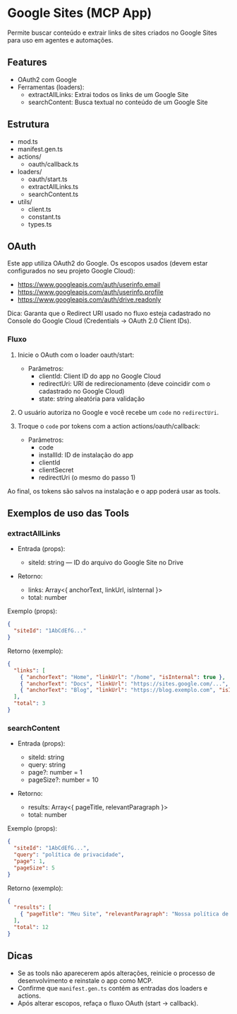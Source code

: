 # Google Sites (MCP App)

Permite buscar conteúdo e extrair links de sites criados no Google Sites para uso em agentes e automações.

## Features

- OAuth2 com Google
- Ferramentas (loaders):
  - extractAllLinks: Extrai todos os links de um Google Site
  - searchContent: Busca textual no conteúdo de um Google Site

## Estrutura

- mod.ts
- manifest.gen.ts
- actions/
  - oauth/callback.ts
- loaders/
  - oauth/start.ts
  - extractAllLinks.ts
  - searchContent.ts
- utils/
  - client.ts
  - constant.ts
  - types.ts

## OAuth

Este app utiliza OAuth2 do Google. Os escopos usados (devem estar configurados no seu projeto Google Cloud):

- https://www.googleapis.com/auth/userinfo.email
- https://www.googleapis.com/auth/userinfo.profile
- https://www.googleapis.com/auth/drive.readonly

Dica: Garanta que o Redirect URI usado no fluxo esteja cadastrado no Console do Google Cloud (Credentials → OAuth 2.0 Client IDs).

### Fluxo

1. Inicie o OAuth com o loader oauth/start:
   - Parâmetros:
     - clientId: Client ID do app no Google Cloud
     - redirectUri: URI de redirecionamento (deve coincidir com o cadastrado no Google Cloud)
     - state: string aleatória para validação

2. O usuário autoriza no Google e você recebe um `code` no `redirectUri`.

3. Troque o `code` por tokens com a action actions/oauth/callback:
   - Parâmetros:
     - code
     - installId: ID de instalação do app
     - clientId
     - clientSecret
     - redirectUri (o mesmo do passo 1)

Ao final, os tokens são salvos na instalação e o app poderá usar as tools.

## Exemplos de uso das Tools

### extractAllLinks

- Entrada (props):
  - siteId: string — ID do arquivo do Google Site no Drive

- Retorno:
  - links: Array<{ anchorText, linkUrl, isInternal }>
  - total: number

Exemplo (props):
```json
{
  "siteId": "1AbCdEfG..."
}
```

Retorno (exemplo):
```json
{
  "links": [
    { "anchorText": "Home", "linkUrl": "/home", "isInternal": true },
    { "anchorText": "Docs", "linkUrl": "https://sites.google.com/...", "isInternal": true },
    { "anchorText": "Blog", "linkUrl": "https://blog.exemplo.com", "isInternal": false }
  ],
  "total": 3
}
```

### searchContent

- Entrada (props):
  - siteId: string
  - query: string
  - page?: number = 1
  - pageSize?: number = 10

- Retorno:
  - results: Array<{ pageTitle, relevantParagraph }>
  - total: number

Exemplo (props):
```json
{
  "siteId": "1AbCdEfG...",
  "query": "política de privacidade",
  "page": 1,
  "pageSize": 5
}
```

Retorno (exemplo):
```json
{
  "results": [
    { "pageTitle": "Meu Site", "relevantParagraph": "Nossa política de privacidade descreve..." }
  ],
  "total": 12
}
```

## Dicas

- Se as tools não aparecerem após alterações, reinicie o processo de desenvolvimento e reinstale o app como MCP.
- Confirme que `manifest.gen.ts` contém as entradas dos loaders e actions.
- Após alterar escopos, refaça o fluxo OAuth (start → callback).
